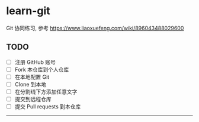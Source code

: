 # learn-git
Git 协同练习, 参考 https://www.liaoxuefeng.com/wiki/896043488029600

## TODO

- [ ] 注册 GitHub 账号
- [ ] Fork 本仓库到个人仓库
- [ ] 在本地配置 Git
- [ ] Clone 到本地
- [ ] 在分割线下方添加任意文字
- [ ] 提交到远程仓库
- [ ] 提交 Pull requests 到本仓库

---

